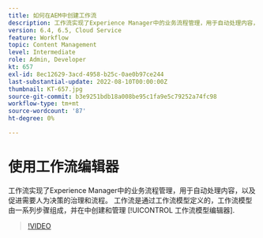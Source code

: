 ```yaml
---
title: 如何在AEM中创建工作流
description: 工作流实现了Experience Manager中的业务流程管理，用于自动处理内容，以及促进需要人为决策的治理和流程。
version: 6.4, 6.5, Cloud Service
feature: Workflow
topic: Content Management
level: Intermediate
role: Admin, Developer
kt: 657
exl-id: 8ec12629-3acd-4958-b25c-0ae0b97ce244
last-substantial-update: 2022-08-10T00:00:00Z
thumbnail: KT-657.jpg
source-git-commit: b3e9251bdb18a008be95c1fa9e5c79252a74fc98
workflow-type: tm+mt
source-wordcount: '87'
ht-degree: 0%

---
```


# 使用工作流编辑器

工作流实现了Experience Manager中的业务流程管理，用于自动处理内容，以及促进需要人为决策的治理和流程。 工作流是通过工作流模型定义的，工作流模型由一系列步骤组成，并在中创建和管理 [!UICONTROL 工作流模型编辑器].

>[!VIDEO](https://video.tv.adobe.com/v/22201?quality=12&learn=on)
